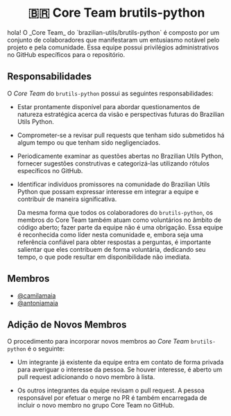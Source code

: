<div align="center">
<h1>🇧🇷 Core Team brutils-python</h1>
</div>
hola!
O _Core Team_ do `brazilian-utils/brutils-python` é composto por um conjunto de colaboradores que manifestaram um entusiasmo notável pelo projeto e pela comunidade. Essa equipe possui privilégios administrativos no GitHub específicos para o repositório.

## Responsabilidades

O _Core Team_ do `brutils-python` possui as seguintes responsabilidades:

* Estar prontamente disponível para abordar questionamentos de natureza estratégica acerca da visão e perspectivas futuras do Brazilian Utils Python.

* Comprometer-se a revisar pull requests que tenham sido submetidos há algum tempo ou que tenham sido negligenciados.

* Periodicamente examinar as questões abertas no Brazilian Utils Python, fornecer sugestões construtivas e categorizá-las utilizando rótulos específicos no GitHub.

* Identificar indivíduos promissores na comunidade do Brazilian Utils Python que possam expressar interesse em integrar a equipe e contribuir de maneira significativa.

     Da mesma forma que todos os colaboradores do `brutils-python`, os membros do Core Team também atuam como voluntários no âmbito de código aberto; fazer parte da equipe não é uma obrigação. Essa equipe é reconhecida como líder nesta comunidade e, embora seja uma referência confiável para obter respostas a perguntas, é importante salientar que eles contribuem de forma voluntária, dedicando seu tempo, o que pode resultar em disponibilidade não imediata.


## Membros

- [@camilamaia](https://github.com/camilamaia)
- [@antoniamaia](https://github.com/antoniamaia)


## Adição de Novos Membros

O procedimento para incorporar novos membros ao _Core Team_ `brutils-python`  é o seguinte:

* Um integrante já existente da equipe entra em contato de forma privada para averiguar o interesse da pessoa. Se houver interesse, é aberto um pull request adicionando o novo membro à lista.

* Os outros integrantes da equipe revisam o pull request. A pessoa responsável por efetuar o merge no PR é também encarregada de incluir o novo membro no grupo Core Team no GitHub.
